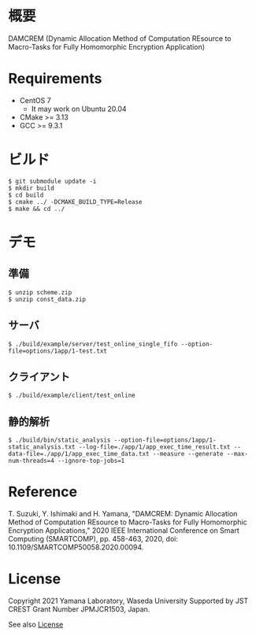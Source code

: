 # 概要
DAMCREM (Dynamic Allocation Method of Computation REsource to Macro-Tasks for Fully Homomorphic Encryption Application)

# Requirements
* CentOS 7
  * It may work on Ubuntu 20.04
* CMake >= 3.13
* GCC >= 9.3.1

# ビルド
```terminal
$ git submodule update -i
$ mkdir build
$ cd build
$ cmake ../ -DCMAKE_BUILD_TYPE=Release
$ make && cd ../
```

# デモ
## 準備
```terminal
$ unzip scheme.zip
$ unzip const_data.zip
```
## サーバ
```terminal
$ ./build/example/server/test_online_single_fifo --option-file=options/1app/1-test.txt
```
## クライアント
```terminal
$ ./build/example/client/test_online 
```

## 静的解析
```terminal
$ ./build/bin/static_analysis --option-file=options/1app/1-static_analysis.txt --log-file=./app/1/app_exec_time_result.txt --data-file=./app/1/app_exec_time_data.txt --measure --generate --max-num-threads=4 --ignore-top-jobs=1
```

# Reference
T. Suzuki, Y. Ishimaki and H. Yamana, "DAMCREM: Dynamic Allocation Method of Computation REsource to Macro-Tasks for Fully Homomorphic Encryption Applications," 2020 IEEE International Conference on Smart Computing (SMARTCOMP), pp. 458-463, 2020, doi: 10.1109/SMARTCOMP50058.2020.00094.

# License
Copyright 2021 Yamana Laboratory, Waseda University Supported by JST CREST Grant Number JPMJCR1503, Japan.

See also [License](/LICENSE)

